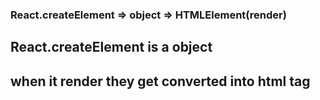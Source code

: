 ### React.createElement => object => HTMLElement(render)

## React.createElement is a object

## when it render they get converted into html tag
